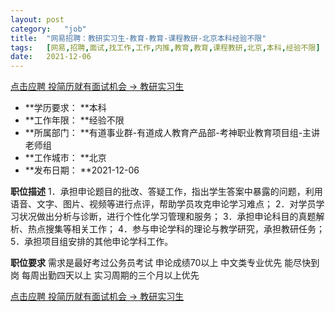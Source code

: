 ```yaml
---
layout:	post
category:	"job"
title:	"网易招聘：教研实习生-教育-教育-课程教研-北京本科经验不限"
tags:	[网易,招聘,面试,找工作,工作,内推,教育,教育,课程教研,北京,本科,经验不限]
date:	2021-12-06
---
```


[点击应聘 投简历就有面试机会 -> 教研实习生](http://mobile.bole.netease.com/bole/boleDetail?id=33960&employeeId=346f03c3cda5f04c&key=all)



- **学历要求： **本科
- **工作年限： **经验不限
- **所属部门： **有道事业群-有道成人教育产品部-考神职业教育项目组-主讲老师组
- **工作城市： **北京
- **发布日期： **2021-12-06



**职位描述**
1．承担申论题目的批改、答疑工作，指出学生答案中暴露的问题，利用语音、文字、图片、视频等进行点评，帮助学员攻克申论学习难点；
2．对学员学习状况做出分析与诊断，进行个性化学习管理和服务；
3．承担申论科目的真题解析、热点搜集等相关工作；
4．参与申论学科的理论与教学研究，承担教研任务；
5．承担项目组安排的其他申论学科工作。



**职位要求**
需求是最好考过公务员考试 申论成绩70以上
中文类专业优先
能尽快到岗 每周出勤四天以上  实习周期的三个月以上优先



[点击应聘 投简历就有面试机会 -> 教研实习生](http://mobile.bole.netease.com/bole/boleDetail?id=33960&employeeId=346f03c3cda5f04c&key=all)